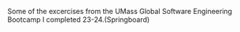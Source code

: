 Some of the excercises from the UMass Global Software Engineering Bootcamp I completed 23-24.(Springboard)
